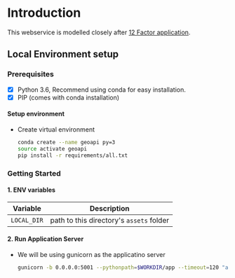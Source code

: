 # Introduction

This webservice is modelled closely after [12 Factor application](https://12factor.net).


## Local Environment setup


### Prerequisites

- [x] Python 3.6, Recommend using conda for easy installation.
- [x] PIP (comes with conda installation)

#### Setup environment

* Create virtual environment

	```bash
	conda create --name geoapi py=3
	source activate geoapi
	pip install -r requirements/all.txt
	```

### Getting Started

#### 1. ENV variables

| Variable | Description |
| --- | --- |
| `LOCAL_DIR` | path to this directory's `assets` folder |


#### 2. Run Application Server

* We will be using gunicorn as the applicatino server

	```bash
	gunicorn -b 0.0.0.0:5001 --pythonpath=$WORKDIR/app --timeout=120 "app:create_app()"
	```

